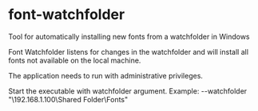 # font-watchfolder
Tool for automatically installing new fonts from a watchfolder in Windows

Font Watchfolder listens for changes in the watchfolder and will install all fonts not available on the local machine.

The application needs to run with administrative privileges.

Start the executable with watchfolder argument.
Example:
--watchfolder "\\192.168.1.100\Shared Folder\Fonts"
